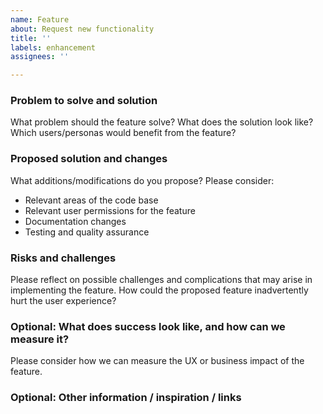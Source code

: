 ```yaml
---
name: Feature
about: Request new functionality
title: ''
labels: enhancement
assignees: ''

---
```


### Problem to solve and solution
What problem should the feature solve?
What does the solution look like?
Which users/personas would benefit from the feature?

### Proposed solution and changes
What additions/modifications do you propose?
Please consider:
- Relevant areas of the code base
- Relevant user permissions for the feature
- Documentation changes
- Testing and quality assurance

### Risks and challenges
Please reflect on possible challenges and complications that may arise in implementing the feature.
How could the proposed feature inadvertently hurt the user experience?

### Optional: What does success look like, and how can we measure it?
Please consider how we can measure the UX or business impact of the feature.

### Optional: Other information / inspiration / links
